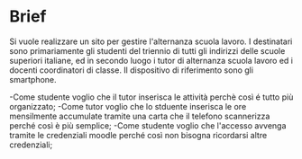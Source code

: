 # Brief
Si vuole realizzare un sito per gestire l'alternanza scuola lavoro. I destinatari sono primariamente gli studenti del triennio di tutti gli indirizzi delle scuole superiori italiane, ed in secondo luogo i tutor di alternanza scuola lavoro ed i docenti coordinatori di classe. Il dispositivo di riferimento sono gli smartphone.

-Come studente voglio che il tutor inserisca le attività perchè così é tutto più organizzato;
-Come tutor voglio che lo stduente inserisca le ore mensilmente accumulate tramite una carta
che il telefono scannerizza perché così  è più semplice;
-Come studente voglio che l'accesso avvenga tramite le credenziali moodle perché così non
bisogna ricordarsi altre credenziali;